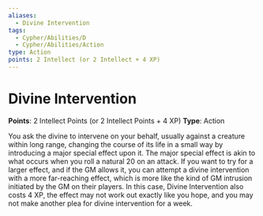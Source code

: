 ```yaml
---
aliases:
  - Divine Intervention
tags:
  - Cypher/Abilities/D
  - Cypher/Abilities/Action
type: Action
points: 2 Intellect (or 2 Intellect + 4 XP)
---
```


# Divine Intervention

**Points**: 2 Intellect Points (or 2 Intellect Points + 4 XP)
**Type**: Action

You ask the divine to intervene on your behalf, usually against a creature within long range, changing the course of its life in a small way by introducing a major special effect upon it. The major special effect is akin to what occurs when you roll a natural 20 on an attack. If you want to try for a larger effect, and if the GM allows it, you can attempt a divine intervention with a more far-reaching effect, which is more like the kind of GM intrusion initiated by the GM on their players. In this case, Divine Intervention also costs 4 XP, the effect may not work out exactly like you hope, and you may not make another plea for divine intervention for a week.
